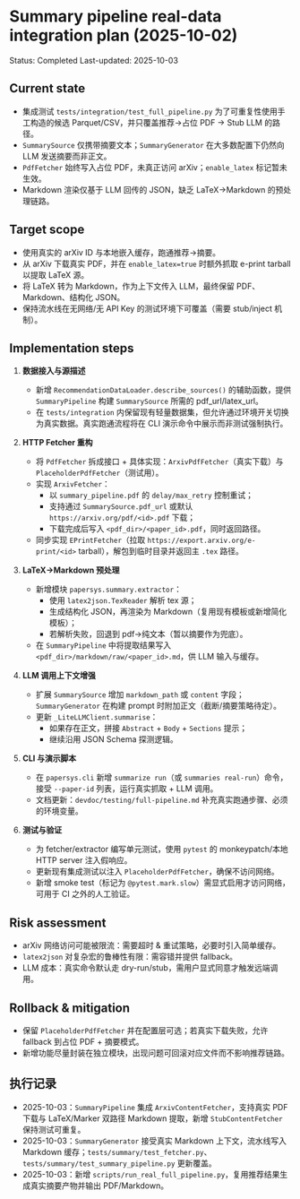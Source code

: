 # Summary pipeline real-data integration plan (2025-10-02)
Status: Completed
Last-updated: 2025-10-03

## Current state
- 集成测试 `tests/integration/test_full_pipeline.py` 为了可重复性使用手工构造的候选 Parquet/CSV，并只覆盖推荐→占位 PDF → Stub LLM 的路径。
- `SummarySource` 仅携带摘要文本；`SummaryGenerator` 在大多数配置下仍然向 LLM 发送摘要而非正文。
- `PdfFetcher` 始终写入占位 PDF，未真正访问 arXiv；`enable_latex` 标记暂未生效。
- Markdown 渲染仅基于 LLM 回传的 JSON，缺乏 LaTeX→Markdown 的预处理链路。

## Target scope
- 使用真实的 arXiv ID 与本地嵌入缓存，跑通推荐→摘要。
- 从 arXiv 下载真实 PDF，并在 `enable_latex=true` 时额外抓取 e-print tarball 以提取 LaTeX 源。
- 将 LaTeX 转为 Markdown，作为上下文传入 LLM，最终保留 PDF、Markdown、结构化 JSON。
- 保持流水线在无网络/无 API Key 的测试环境下可覆盖（需要 stub/inject 机制）。

## Implementation steps
1. **数据接入与源描述**
   - 新增 `RecommendationDataLoader.describe_sources()` 的辅助函数，提供 `SummaryPipeline` 构建 `SummarySource` 所需的 pdf_url/latex_url。
   - 在 `tests/integration` 内保留现有轻量数据集，但允许通过环境开关切换为真实数据。真实跑通流程将在 CLI 演示命令中展示而非测试强制执行。

2. **HTTP Fetcher 重构**
   - 将 `PdfFetcher` 拆成接口 + 具体实现：`ArxivPdfFetcher`（真实下载）与 `PlaceholderPdfFetcher`（测试用）。
   - 实现 `ArxivFetcher`：
     - 以 `summary_pipeline.pdf` 的 `delay/max_retry` 控制重试；
     - 支持通过 `SummarySource.pdf_url` 或默认 `https://arxiv.org/pdf/<id>.pdf` 下载；
     - 下载完成后写入 `<pdf_dir>/<paper_id>.pdf`，同时返回路径。
   - 同步实现 `EPrintFetcher`（拉取 `https://export.arxiv.org/e-print/<id>` tarball），解包到临时目录并返回主 `.tex` 路径。

3. **LaTeX→Markdown 预处理**
   - 新增模块 `papersys.summary.extractor`：
     - 使用 `latex2json.TexReader` 解析 tex 源；
     - 生成结构化 JSON，再渲染为 Markdown（复用现有模板或新增简化模板）；
     - 若解析失败，回退到 pdf→纯文本（暂以摘要作为兜底）。
   - 在 `SummaryPipeline` 中将提取结果写入 `<pdf_dir>/markdown/raw/<paper_id>.md`，供 LLM 输入与缓存。

4. **LLM 调用上下文增强**
   - 扩展 `SummarySource` 增加 `markdown_path` 或 `content` 字段；`SummaryGenerator` 在构建 prompt 时附加正文（截断/摘要策略待定）。
   - 更新 `_LiteLLMClient.summarise`：
     - 如果存在正文，拼接 `Abstract` + `Body` + `Sections` 提示；
     - 继续沿用 JSON Schema 探测逻辑。

5. **CLI 与演示脚本**
   - 在 `papersys.cli` 新增 `summarize run`（或 `summaries real-run`）命令，接受 `--paper-id` 列表，运行真实抓取 + LLM 调用。
   - 文档更新：`devdoc/testing/full-pipeline.md` 补充真实跑通步骤、必须的环境变量。

6. **测试与验证**
   - 为 fetcher/extractor 编写单元测试，使用 `pytest` 的 monkeypatch/本地 HTTP server 注入假响应。
   - 更新现有集成测试以注入 `PlaceholderPdfFetcher`，确保不访问网络。
   - 新增 smoke test（标记为 `@pytest.mark.slow`）需显式启用才访问网络，可用于 CI 之外的人工验证。

## Risk assessment
- arXiv 网络访问可能被限流：需要超时 & 重试策略，必要时引入简单缓存。
- `latex2json` 对复杂宏的鲁棒性有限：需容错并提供 fallback。
- LLM 成本：真实命令默认走 dry-run/stub，需用户显式同意才触发远端调用。

## Rollback & mitigation
- 保留 `PlaceholderPdfFetcher` 并在配置层可选；若真实下载失败，允许 fallback 到占位 PDF + 摘要模式。
- 新增功能尽量封装在独立模块，出现问题可回滚对应文件而不影响推荐链路。

## 执行记录
- 2025-10-03：`SummaryPipeline` 集成 `ArxivContentFetcher`，支持真实 PDF 下载与 LaTeX/Marker 双路径 Markdown 提取，新增 `StubContentFetcher` 保持测试可重复。
- 2025-10-03：`SummaryGenerator` 接受真实 Markdown 上下文，流水线写入 Markdown 缓存；`tests/summary/test_fetcher.py`、`tests/summary/test_summary_pipeline.py` 更新覆盖。
- 2025-10-03：新增 `scripts/run_real_full_pipeline.py`，复用推荐结果生成真实摘要产物并输出 PDF/Markdown。
